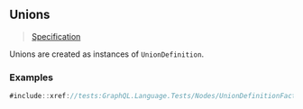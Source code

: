 ## Unions

> [Specification](https://facebook.github.io/graphql/June2018/#sec-Unions)

Unions are created as instances of `UnionDefinition`.

### Examples

```csharp
#include::xref://tests:GraphQL.Language.Tests/Nodes/UnionDefinitionFacts.cs
```